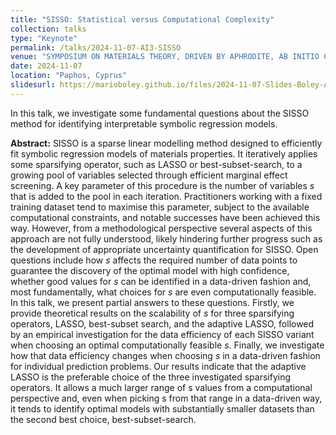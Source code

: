 ```yaml
---
title: "SISSO: Statistical versus Computational Complexity"
collection: talks
type: "Keynote"
permalink: /talks/2024-11-07-AI3-SISSO
venue: "SYMPOSIUM ON MATERIALS THEORY, DRIVEN BY APHRODITE, AB INITIO COMPUTATIONS, AND ARTIFICIAL INTELLIGENCE"
date: 2024-11-07
location: "Paphos, Cyprus"
slidesurl: https://marioboley.github.io/files/2024-11-07-Slides-Boley-AI3-SISSO.pdf
---
```


In this talk, we investigate some fundamental questions about the SISSO method for identifying interpretable symbolic regression models.

**Abstract:** SISSO is a sparse linear modelling method designed to efficiently fit symbolic regression models of materials properties. It iteratively applies some sparsifying operator, such as LASSO or best-subset-search, to a growing pool of variables selected through efficient marginal effect screening. A key parameter of this procedure is the number of variables *s* that is added to the pool in each iteration. Practitioners working with a fixed training dataset tend to maximise this parameter, subject to the available computational constraints, and notable successes have been achieved this way. However, from a methodological perspective several aspects of this approach are not fully understood, likely hindering further progress such as the development of appropriate uncertainty quantification for SISSO. Open questions include how *s* affects the required number of data points to guarantee the discovery of the optimal model with high confidence, whether good values for *s* can be identified in a data-driven fashion and, most fundamentally, what choices for *s* are even computationally feasible. In this talk, we present partial answers to these questions. Firstly, we provide theoretical results on the scalability of *s* for three sparsifying operators, LASSO, best-subset search, and the adaptive LASSO, followed by an empirical investigation for the data efficiency of each SISSO variant when choosing an optimal computationally feasible *s*. Finally, we investigate how that data efficiency changes when choosing *s* in a data-driven fashion for individual prediction problems. Our results indicate that the adaptive LASSO is the preferable choice of the three investigated sparsifying operators. It allows a much larger range of s values from a computational perspective and, even when picking s from that range in a data-driven way, it tends to identify optimal models with substantially smaller datasets than the second best choice, best-subset-search.
